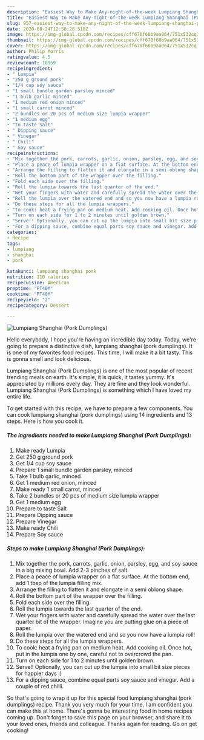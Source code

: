 ```yaml
---
description: "Easiest Way to Make Any-night-of-the-week Lumpiang Shanghai (Pork Dumplings)"
title: "Easiest Way to Make Any-night-of-the-week Lumpiang Shanghai (Pork Dumplings)"
slug: 957-easiest-way-to-make-any-night-of-the-week-lumpiang-shanghai-pork-dumplings
date: 2020-08-24T12:50:28.518Z
image: https://img-global.cpcdn.com/recipes/cff670f60b9aa064/751x532cq70/lumpiang-shanghai-pork-dumplings-recipe-main-photo.jpg
thumbnail: https://img-global.cpcdn.com/recipes/cff670f60b9aa064/751x532cq70/lumpiang-shanghai-pork-dumplings-recipe-main-photo.jpg
cover: https://img-global.cpcdn.com/recipes/cff670f60b9aa064/751x532cq70/lumpiang-shanghai-pork-dumplings-recipe-main-photo.jpg
author: Philip Morris
ratingvalue: 4.5
reviewcount: 18959
recipeingredient:
- " Lumpia"
- "250 g ground pork"
- "1/4 cup soy sauce"
- "1 small bundle garden parsley minced"
- "1 bulb garlic minced"
- "1 medium red onion minced"
- "1 small carrot minced"
- "2 bundles or 20 pcs of medium size lumpia wrapper"
- "1 medium egg"
- "to taste Salt"
- " Dipping sauce"
- " Vinegar"
- " Chili"
- " Soy sauce"
recipeinstructions:
- "Mix together the pork, carrots, garlic, onion, parsley, egg, and soy sauce in a big mixing bowl. Add 2-3 pinches of salt."
- "Place a peace of lumpia wrapper on a flat surface. At the bottom end, add 1 tbsp of the lumpia filling mix."
- "Arrange the filling to flatten it and elongate in a semi oblong shape."
- "Roll the bottom part of the wrapper over the filling."
- "Fold each side over the filling."
- "Roll the lumpia towards the last quarter of the end."
- "Wet your fingers with water and carefully spread the water over the last quarter bit of the wrapper. Imagine you are putting glue on a piece of paper."
- "Roll the lumpia over the watered end and so you now have a lumpia roll!"
- "Do these steps for all the lumpia wrappers."
- "To cook: heat a frying pan on medium heat. Add cooking oil. Once hot, put in the lumpia one by one, careful not to overcrowd the pan."
- "Turn on each side for 1 to 2 minutes until golden brown."
- "Serve!! Optionally, you can cut up the lumpia into small bit size pieces for happier days :)"
- "For a dipping sauce, combine equal parts soy sauce and vinegar. Add a couple of red chilli."
categories:
- Recipe
tags:
- lumpiang
- shanghai
- pork

katakunci: lumpiang shanghai pork 
nutrition: 110 calories
recipecuisine: American
preptime: "PT40M"
cooktime: "PT48M"
recipeyield: "2"
recipecategory: Dessert

---
```



![Lumpiang Shanghai (Pork Dumplings)](https://img-global.cpcdn.com/recipes/cff670f60b9aa064/751x532cq70/lumpiang-shanghai-pork-dumplings-recipe-main-photo.jpg)

Hello everybody, I hope you're having an incredible day today. Today, we're going to prepare a distinctive dish, lumpiang shanghai (pork dumplings). It is one of my favorites food recipes. This time, I will make it a bit tasty. This is gonna smell and look delicious.



Lumpiang Shanghai (Pork Dumplings) is one of the most popular of recent trending meals on earth. It's simple, it is quick, it tastes yummy. It's appreciated by millions every day. They are fine and they look wonderful. Lumpiang Shanghai (Pork Dumplings) is something which I have loved my entire life.


To get started with this recipe, we have to prepare a few components. You can cook lumpiang shanghai (pork dumplings) using 14 ingredients and 13 steps. Here is how you cook it.

<!--inarticleads1-->

##### The ingredients needed to make Lumpiang Shanghai (Pork Dumplings):

1. Make ready  Lumpia
1. Get 250 g ground pork
1. Get 1/4 cup soy sauce
1. Prepare 1 small bundle garden parsley, minced
1. Take 1 bulb garlic, minced
1. Get 1 medium red onion, minced
1. Make ready 1 small carrot, minced
1. Take 2 bundles or 20 pcs of medium size lumpia wrapper
1. Get 1 medium egg
1. Prepare to taste Salt
1. Prepare  Dipping sauce
1. Prepare  Vinegar
1. Make ready  Chili
1. Prepare  Soy sauce




<!--inarticleads2-->

##### Steps to make Lumpiang Shanghai (Pork Dumplings):

1. Mix together the pork, carrots, garlic, onion, parsley, egg, and soy sauce in a big mixing bowl. Add 2-3 pinches of salt.
1. Place a peace of lumpia wrapper on a flat surface. At the bottom end, add 1 tbsp of the lumpia filling mix.
1. Arrange the filling to flatten it and elongate in a semi oblong shape.
1. Roll the bottom part of the wrapper over the filling.
1. Fold each side over the filling.
1. Roll the lumpia towards the last quarter of the end.
1. Wet your fingers with water and carefully spread the water over the last quarter bit of the wrapper. Imagine you are putting glue on a piece of paper.
1. Roll the lumpia over the watered end and so you now have a lumpia roll!
1. Do these steps for all the lumpia wrappers.
1. To cook: heat a frying pan on medium heat. Add cooking oil. Once hot, put in the lumpia one by one, careful not to overcrowd the pan.
1. Turn on each side for 1 to 2 minutes until golden brown.
1. Serve!! Optionally, you can cut up the lumpia into small bit size pieces for happier days :)
1. For a dipping sauce, combine equal parts soy sauce and vinegar. Add a couple of red chilli.




So that's going to wrap it up for this special food lumpiang shanghai (pork dumplings) recipe. Thank you very much for your time. I am confident you can make this at home. There's gonna be interesting food in home recipes coming up. Don't forget to save this page on your browser, and share it to your loved ones, friends and colleague. Thanks again for reading. Go on get cooking!
